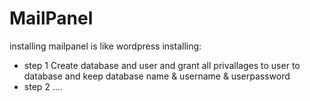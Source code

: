 MailPanel
=========
installing mailpanel is like wordpress installing:
- step 1 
Create database and user and grant all privallages to user to database and keep database name & username & userpassword
- step 2
....
